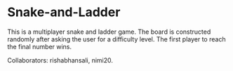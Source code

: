 # Snake-and-Ladder

This is a multiplayer snake and ladder game.
The board is constructed randomly after asking the user for a difficulty level.
The first player to reach the final number wins.

Collaborators: rishabhansali, nimi20.